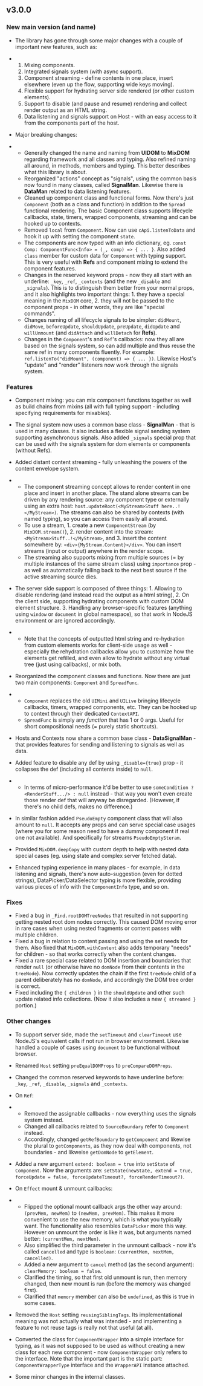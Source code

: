 ## v3.0.0

### New main version (and name)

- The library has gone through some major changes with a couple of important new features, such as:

- 1. Mixing components.
  2. Integrated signals system (with async support).
  3. Component streaming - define contents in one place, insert elsewhere (even up the flow, supporting wide keys moving).
  4. Flexible support for hydrating server side rendered (or other custom elements).
  5. Support to disable (and pause and resume) rendering and collect render output as an HTML string.
  6. Data listening and signals support on Host - with an easy access to it from the components part of the host.

- Major breaking changes:

- - Generally changed the name and naming from **UIDOM** to **MixDOM** regarding framework and all classes and typing. Also refined naming all around, in methods, members and typing. This better describes what this library is about.
  - Reorganized "actions" concept as "signals", using the common basis now found in many classes, called **SignalMan**. Likewise there is **DataMan** related to data listening features.
  - Cleaned up component class and functional forms. Now there's just `Component` (both as a class and function) in addition to the `Spread` functional rendering. The basic Component class supports lifecycle callbacks, state, timers, wrapped components, streaming and can be hooked up to contexts.
  - Removed `local` from `Component`. Now can use `cApi.listenToData` and hook it up with setting the component `state`.
  - The components are now typed with an info dictionary, eg. `const Comp: ComponentFunc<Info> = (_, comp) => { ... }`. Also added `class` member for custom data for `Component` with typing support. This is very useful with **Refs** and component mixing to extend the component features.
  - Changes in the reserved keyword props - now they all start with an underline: `_key`, `_ref`, `_contexts` (and the new `_disable` and `_signals`). This is to distinguish them better from your normal props, and it also highlights two important things: 1. they have a special meaning in the `MixDOM` core, 2. they will not be passed to the component props - in other words, they are like "special commands".
  - Changes naming of all lifecycle signals to be simpler: `didMount`, `didMove`, `beforeUpdate`, `shouldUpdate`, `preUpdate`, `didUpdate` and `willUnmount` (and `didAttach` and `willDetach` for **Refs**).
  - Changes in the `Component`'s and `Ref`'s callbacks: now they all are based on the signals system, so can add multiple and thus reuse the same ref in many components fluently. For example: `ref.listenTo("didMount", (component) => { ... })`. Likewise Host's "update" and "render" listeners now work through the signals system.

### Features

- Component mixing: you can mix component functions together as well as build chains from mixins (all with full typing support - including specifying requirements for mixables).

- The signal system now uses a common base class - **SignalMan** - that is used in many classes. It also includes a flexible signal sending system supporting asynchronous signals. Also added `_signals` special prop that can be used with the signals system for dom elements or components (without Refs).

- Added distant content streaming - fully unleashing the powers of the content envelope system.

- - The component streaming concept allows to render content in one place and insert in another place. The stand alone streams can be driven by any rendering source: any component type or externally using an extra host: `host.updateRoot(<MyStream>Stuff here..!</MyStream>)`. The streams can also be shared by contexts (with named typing), so you can access them easily all around.
  - To use a stream, 1. create a new `ComponentStream` (by `MixDOM.stream()`), 2. render content into the stream: `<MyStream>Stuff..!</MyStream>`, and 3. insert the content somewhere by: `<div>{MyStream.Content}</div>`. You can insert streams (input or output) anywhere in the render scope.
  - The streaming also supports mixing from multiple sources (= by multiple instances of the same stream class) using `importance` prop - as well as automatically falling back to the next best source if the active streaming source dies.

- The server side support is composed of three things: 1. Allowing to disable rendering (and instead read the output as a html string), 2. On the client side, supporting hydrating components with custom DOM element structure. 3. Handling any browser-specific features (anything using `window` or `document` in global namespace), so that work in NodeJS environment or are ignored accordingly.

- - Note that the concepts of outputted html string and re-hydration from custom elements works for client-side usage as well - especially the rehydration callbacks allow you to customize how the elements get refilled, and even allow to hydrate without any virtual tree (just using callbacks), or mix both.

- Reorganized the component classes and functions. Now there are just two main components: `Component` and `SpreadFunc`.

- - `Component` replaces the old `UIMini` and `UILive` bringing lifecycle callbacks, timers, wrapped components, etc. They can be hooked up to context through their dedicated `ContextAPI`.
  - `SpreadFunc` is simply any *function* that has 1 or 0 args. Useful for short compositional needs (= purely static shortcuts).

- Hosts and Contexts now share a common base class - **DataSignalMan** - that provides features for sending and listening to signals as well as data.

- Added feature to disable any def by using `_disable={true}` prop - it collapses the def (including all contents inside) to `null`.

- - In terms of micro-performance it'd be better to use `someCondition ? <RenderStuff.../> : null` instead - that way you won't even create those render def that will anyway be disregarded. (However, if there's no child defs, makes no difference.)

- In similar fashion added `PseudoEmpty` component class that will also amount to `null`. It accepts any props and can serve special case usages (where you for some reason need to have a dummy component if real one not available). And specifically for streams `PseudoEmptySteram`.

- Provided `MixDOM.deepCopy` with custom depth to help with nested data special cases (eg. using state and complex server fetched data).

- Enhanced typing experience in many places - for example, in data listening and signals, there's now auto-suggestion (even for dotted strings), DataPicker/DataSelector typing is more flexible, providing various pieces of info with the `ComponentInfo` type, and so on.

### Fixes

- Fixed a bug in `_Find.rootDOMTreeNodes` that resulted in not supporting getting nested root dom nodes correctly. This caused DOM moving error in rare cases when using nested fragments or content passes with multiple children.
- Fixed a bug in relation to content passing and using the set needs for them. Also fixed that `MixDOM.withContent` also adds temporary "needs" for children - so that works correctly when the content changes.
- Fixed a rare special case related to DOM insertion and boundaries that render `null` (or otherwise have no `domNode` from their contents in the `treeNode`). Now correctly updates the chain if the first `treeNode` child of a parent deliberately has no `domNode`, and accordingly the DOM tree order is correct.
- Fixed including the `{ children }` in the `shouldUpdate` and other such update related info collections. (Now it also includes a new `{ streamed }` portion.)

### Other changes

- To support server side, made the `setTimeout` and `clearTimeout` use NodeJS's equivalent calls if not run in browser environment. Likewise handled a couple of cases using `document` to be functional without browser.

- Renamed `Host` setting `preEqualDOMProps` to `preCompareDOMProps`.

- Changed the common reserved keywords to have underline before: `_key`, `_ref`, `_disable`, `_signals` and `_contexts`.

- On `Ref`:

- - Removed the assignable callbacks - now everything uses the signals system instead.
  - Changed all callbacks related to `SourceBoundary` refer to `Component` instead.
  - Accordingly, changed `getRefBoundary` to `getComponent` and likewise the plural to `getComponents`, as they now deal with components, not boundaries - and likweise `getDomNode` to `getElement`.

- Added a new argument `extend: boolean = true` into `setState` of `Component`. Now the arguments are: `setState(newState, extend = true, forceUpdate = false, forceUpdateTimeout?, forceRenderTimeout?)`.

- On `Effect` mount & unmount callbacks:

- - Flipped the optional mount callback args the other way around: `(prevMem, newMem)` to `(newMem, prevMem)`. This makes it more convenient to use the new memory, which is what you typically want. The functionality also resembles `DataPicker` more this way. However on unmount the order is like it was, but arguments named better: `(currentMem, nextMem)`.
  - Also simplified the third parameter in the unmount callback - now it's called `cancelled` and type is `boolean`: `(currentMem, nextMem, cancelled)`.
  - Added a new argument to `cancel` method (as the second argument): `clearMemory: boolean = false`.
  - Clarified the timing, so that first old unmount is run, then memory changed, then new mount is run (before the memory was changed first).
  - Clarified that `memory` member can also be `undefined`, as this is true in some cases.

- Removed the `Host` setting `reusingSiblingTags`. Its implementational meaning was not actually what was intended - and implementing a feature to not reuse tags is really not that useful (at all).

- Converted the class for `ComponentWrapper` into a simple interface for typing, as it was not supposed to be used as without creating a new class for each new component - now `ComponentWrapper` only refers to the interface. Note that the important part is the static part: `ComponentWrapperType` interface and the `WrapperAPI` instance attached.

- Some minor changes in the internal classes.

